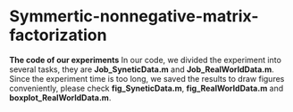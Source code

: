 # Symmertic-nonnegative-matrix-factorization
**The code of our experiments**
In our code, we divided the experiment into several tasks, they are **Job_SyneticData.m** and **Job_RealWorldData.m**. Since the experiment time
is too long, we saved the results to draw figures conveniently, please check **fig_SyneticData.m**, **fig_RealWorldData.m** and **boxplot_RealWorldData.m**.
